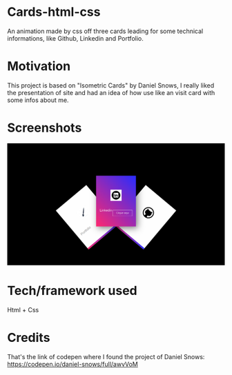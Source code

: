 # Cards-html-css
An animation made by css off three cards leading for some technical informations, like Github, Linkedin and Portfolio.

# Motivation
This project is based on "Isometric Cards" by Daniel Snows, I really liked the presentation of site and had an idea of how use like an visit card with some infos about me.

# Screenshots
![Principal page](/screenshots/index.png)

# Tech/framework used
Html + Css

# Credits
That's the link of codepen where I found the project of Daniel Snows: https://codepen.io/daniel-snows/full/awvVoM



